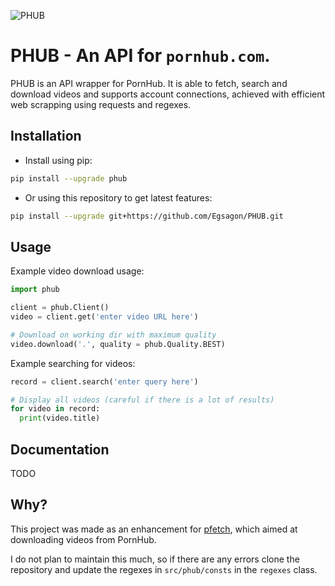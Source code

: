 ![PHUB](https://github.com/Egsagon/PHUB/blob/master/assets/banner.png)

# PHUB - An API for `pornhub.com`.
PHUB is an API wrapper for PornHub. It is able to fetch, search and download videos and supports account connections, achieved with efficient web scrapping using requests and regexes.

## Installation
- Install using pip:
```sh
pip install --upgrade phub
```

- Or using this repository to get latest features:
```sh
pip install --upgrade git+https://github.com/Egsagon/PHUB.git
```

## Usage
Example video download usage:
```python
import phub

client = phub.Client()
video = client.get('enter video URL here')

# Download on working dir with maximum quality
video.download('.', quality = phub.Quality.BEST)
```

Example searching for videos:
```python
record = client.search('enter query here')

# Display all videos (careful if there is a lot of results)
for video in record:
  print(video.title)
```

## Documentation
TODO

## Why?
This project was made as an enhancement for [pfetch](https://github.com/Egsagon/pornhub-fetch), which aimed at downloading videos from PornHub.

I do not plan to maintain this much, so if there are any errors clone the repository and update the regexes in `src/phub/consts` in the `regexes` class.
